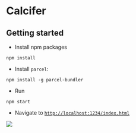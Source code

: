 # Calcifer

## Getting started

- Install npm packages

```
npm install
```

- Install `parcel`:

```
npm install -g parcel-bundler
```

- Run

```
npm start
```

- Navigate to [`http://localhost:1234/index.html`](http://localhost:1234/index.html)

![](https://media.giphy.com/media/Wo0Yw7qwzgQak/giphy.gif)

